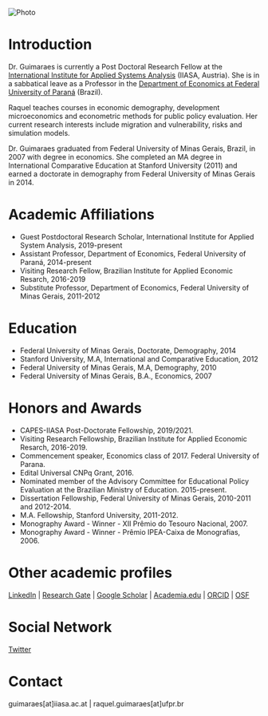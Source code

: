![Photo](https://user-images.githubusercontent.com/10067360/72031868-16f32600-328e-11ea-8784-da63c0dda138.JPG)

# Introduction 

Dr. Guimaraes is currently a Post Doctoral Research Fellow at the [International Institute for Applied Systems Analysis](https://www.iiasa.ac.at/) (IIASA, Austria). She is in a sabbatical leave as a Professor in the [Department of Economics at Federal University of Paraná](http://www.sociaisaplicadas.ufpr.br/portal/depecon/) (Brazil).

Raquel teaches courses in economic demography, development microeconomics and econometric methods for public policy evaluation. Her current research interests include migration and vulnerability, risks and simulation models. 

Dr. Guimaraes graduated from Federal University of Minas Gerais, Brazil, in 2007 with degree in economics. She completed an MA degree in International Comparative Education at Stanford University (2011) and earned a doctorate in demography from Federal University of Minas Gerais in 2014. 

# Academic Affiliations

- Guest Postdoctoral Research Scholar, International Institute for Applied System Analysis, 2019-present
- Assistant Professor, Department of Economics, Federal University of Paraná, 2014-present
- Visiting Research Fellow, Brazilian Institute for Applied Economic Resarch, 2016-2019
- Substitute Professor, Department of Economics, Federal University of Minas Gerais, 2011-2012

# Education

- Federal University of Minas Gerais, Doctorate, Demography, 2014
- Stanford University, M.A, International and Comparative Education, 2012
- Federal University of Minas Gerais, M.A, Demography, 2010
- Federal University of Minas Gerais, B.A., Economics, 2007

# Honors and Awards

- CAPES-IIASA Post-Doctorate Fellowship, 2019/2021.
- Visiting Research Fellowship, Brazilian Institute for Applied Economic Resarch, 2016-2019.
- Commencement speaker, Economics class of 2017. Federal University of Parana.
- Edital Universal CNPq Grant, 2016.
- Nominated member of the Advisory Committee for Educational Policy Evaluation at the Brazilian Ministry of Education. 2015-present.
- Dissertation Fellowship, Federal University of Minas Gerais, 2010-2011 and 2012-2014.
- M.A. Fellowship, Stanford University, 2011-2012.
- Monography Award - Winner - XII Prêmio do Tesouro Nacional, 2007.
- Monography Award - Winner -  Prêmio IPEA-Caixa de Monografias, 2006.

# Other academic profiles

[LinkedIn](https://www.linkedin.com/in/raquelrguima/) | 
[Research Gate](https://www.researchgate.net/profile/Raquel_Guimaraes5) | 
[Google Scholar](https://scholar.google.com/citations?user=4vTBbLYAAAAJ) | 
[Academia.edu](https://ufpr.academia.edu/raquelrguima) | 
[ORCID](https://orcid.org/0000-0003-1754-9238) | 
[OSF](osf.io/dzk93)

# Social Network

[Twitter](https://twitter.com/raquelrguima)

# Contact

guimaraes[at]iiasa.ac.at | 
raquel.guimaraes[at]ufpr.br